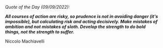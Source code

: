 *Quote of the Day (09/09/2022):*

_**All courses of action are risky, so prudence is not in avoiding danger (it's impossible), but calculating risk and acting decisively. Make mistakes of ambition and not mistakes of sloth. Develop the strength to do bold things, not the strength to suffer.**_

Niccolo Machiavelli